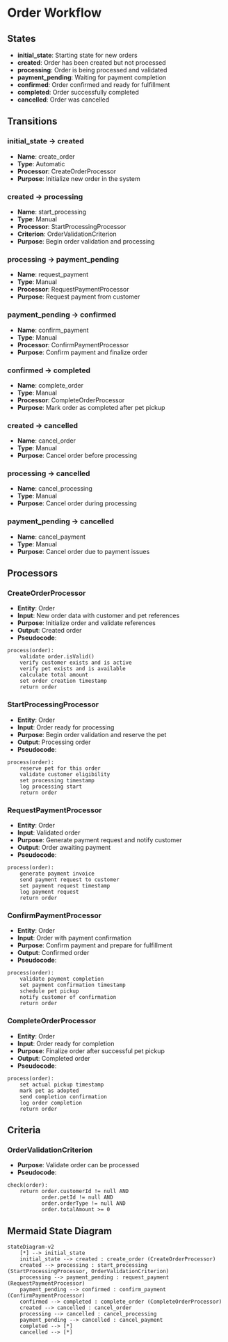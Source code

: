 # Order Workflow

## States
- **initial_state**: Starting state for new orders
- **created**: Order has been created but not processed
- **processing**: Order is being processed and validated
- **payment_pending**: Waiting for payment completion
- **confirmed**: Order confirmed and ready for fulfillment
- **completed**: Order successfully completed
- **cancelled**: Order was cancelled

## Transitions

### initial_state → created
- **Name**: create_order
- **Type**: Automatic
- **Processor**: CreateOrderProcessor
- **Purpose**: Initialize new order in the system

### created → processing
- **Name**: start_processing
- **Type**: Manual
- **Processor**: StartProcessingProcessor
- **Criterion**: OrderValidationCriterion
- **Purpose**: Begin order validation and processing

### processing → payment_pending
- **Name**: request_payment
- **Type**: Manual
- **Processor**: RequestPaymentProcessor
- **Purpose**: Request payment from customer

### payment_pending → confirmed
- **Name**: confirm_payment
- **Type**: Manual
- **Processor**: ConfirmPaymentProcessor
- **Purpose**: Confirm payment and finalize order

### confirmed → completed
- **Name**: complete_order
- **Type**: Manual
- **Processor**: CompleteOrderProcessor
- **Purpose**: Mark order as completed after pet pickup

### created → cancelled
- **Name**: cancel_order
- **Type**: Manual
- **Purpose**: Cancel order before processing

### processing → cancelled
- **Name**: cancel_processing
- **Type**: Manual
- **Purpose**: Cancel order during processing

### payment_pending → cancelled
- **Name**: cancel_payment
- **Type**: Manual
- **Purpose**: Cancel order due to payment issues

## Processors

### CreateOrderProcessor
- **Entity**: Order
- **Input**: New order data with customer and pet references
- **Purpose**: Initialize order and validate references
- **Output**: Created order
- **Pseudocode**:
```
process(order):
    validate order.isValid()
    verify customer exists and is active
    verify pet exists and is available
    calculate total amount
    set order creation timestamp
    return order
```

### StartProcessingProcessor
- **Entity**: Order
- **Input**: Order ready for processing
- **Purpose**: Begin order validation and reserve the pet
- **Output**: Processing order
- **Pseudocode**:
```
process(order):
    reserve pet for this order
    validate customer eligibility
    set processing timestamp
    log processing start
    return order
```

### RequestPaymentProcessor
- **Entity**: Order
- **Input**: Validated order
- **Purpose**: Generate payment request and notify customer
- **Output**: Order awaiting payment
- **Pseudocode**:
```
process(order):
    generate payment invoice
    send payment request to customer
    set payment request timestamp
    log payment request
    return order
```

### ConfirmPaymentProcessor
- **Entity**: Order
- **Input**: Order with payment confirmation
- **Purpose**: Confirm payment and prepare for fulfillment
- **Output**: Confirmed order
- **Pseudocode**:
```
process(order):
    validate payment completion
    set payment confirmation timestamp
    schedule pet pickup
    notify customer of confirmation
    return order
```

### CompleteOrderProcessor
- **Entity**: Order
- **Input**: Order ready for completion
- **Purpose**: Finalize order after successful pet pickup
- **Output**: Completed order
- **Pseudocode**:
```
process(order):
    set actual pickup timestamp
    mark pet as adopted
    send completion confirmation
    log order completion
    return order
```

## Criteria

### OrderValidationCriterion
- **Purpose**: Validate order can be processed
- **Pseudocode**:
```
check(order):
    return order.customerId != null AND 
           order.petId != null AND 
           order.orderType != null AND
           order.totalAmount >= 0
```

## Mermaid State Diagram

```mermaid
stateDiagram-v2
    [*] --> initial_state
    initial_state --> created : create_order (CreateOrderProcessor)
    created --> processing : start_processing (StartProcessingProcessor, OrderValidationCriterion)
    processing --> payment_pending : request_payment (RequestPaymentProcessor)
    payment_pending --> confirmed : confirm_payment (ConfirmPaymentProcessor)
    confirmed --> completed : complete_order (CompleteOrderProcessor)
    created --> cancelled : cancel_order
    processing --> cancelled : cancel_processing
    payment_pending --> cancelled : cancel_payment
    completed --> [*]
    cancelled --> [*]
```
